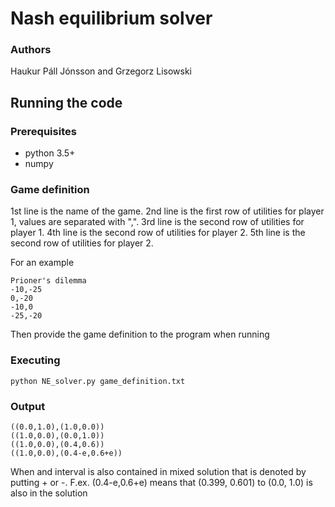 # Nash equilibrium solver
### Authors
Haukur Páll Jónsson and Grzegorz Lisowski
## Running the code
### Prerequisites
- python 3.5+
- numpy

### Game definition
1st line is the name of the game.
2nd line is the first row of utilities for player 1, values are separated with ",".
3rd line is the second row of utilities for player 1.
4th line is the second row of utilities for player 2.
5th line is the second row of utilities for player 2.

For an example

    Prioner's dilemma
    -10,-25
    0,-20
    -10,0
    -25,-20
    
Then provide the game definition to the program when running
    
### Executing
    python NE_solver.py game_definition.txt
### Output

    ((0.0,1.0),(1.0,0.0))
    ((1.0,0.0),(0.0,1.0))
    ((1.0,0.0),(0.4,0.6))
    ((1.0,0.0),(0.4-e,0.6+e))
When and interval is also contained in mixed solution that is denoted by putting + or -. F.ex. (0.4-e,0.6+e) means that (0.399, 0.601) to (0.0, 1.0) is also in the solution 